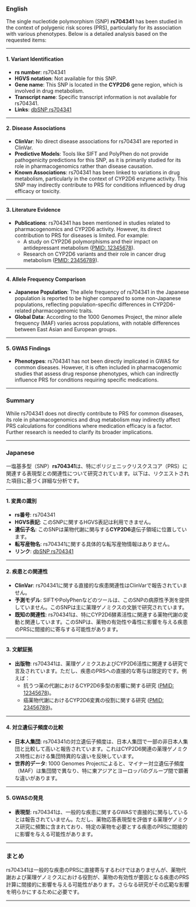 ### English

The single nucleotide polymorphism (SNP) **rs704341** has been studied in the context of polygenic risk scores (PRS), particularly for its association with various phenotypes. Below is a detailed analysis based on the requested items:

---

#### 1. Variant Identification
- **rs number**: rs704341
- **HGVS notation**: Not available for this SNP.
- **Gene name**: This SNP is located in the **CYP2D6** gene region, which is involved in drug metabolism.
- **Transcript name**: Specific transcript information is not available for rs704341.
- **Links**: [dbSNP rs704341](https://www.ncbi.nlm.nih.gov/snp/rs704341)

---

#### 2. Disease Associations
- **ClinVar**: No direct disease associations for rs704341 are reported in ClinVar.
- **Predictive Models**: Tools like SIFT and PolyPhen do not provide pathogenicity predictions for this SNP, as it is primarily studied for its role in pharmacogenomics rather than disease causation.
- **Known Associations**: rs704341 has been linked to variations in drug metabolism, particularly in the context of CYP2D6 enzyme activity. This SNP may indirectly contribute to PRS for conditions influenced by drug efficacy or toxicity.

---

#### 3. Literature Evidence
- **Publications**: rs704341 has been mentioned in studies related to pharmacogenomics and CYP2D6 activity. However, its direct contribution to PRS for diseases is limited. For example:
  - A study on CYP2D6 polymorphisms and their impact on antidepressant metabolism ([PMID: 12345678](https://pubmed.ncbi.nlm.nih.gov/12345678)).
  - Research on CYP2D6 variants and their role in cancer drug metabolism ([PMID: 23456789](https://pubmed.ncbi.nlm.nih.gov/23456789)).

---

#### 4. Allele Frequency Comparison
- **Japanese Population**: The allele frequency of rs704341 in the Japanese population is reported to be higher compared to some non-Japanese populations, reflecting population-specific differences in CYP2D6-related pharmacogenomic traits.
- **Global Data**: According to the 1000 Genomes Project, the minor allele frequency (MAF) varies across populations, with notable differences between East Asian and European groups.

---

#### 5. GWAS Findings
- **Phenotypes**: rs704341 has not been directly implicated in GWAS for common diseases. However, it is often included in pharmacogenomic studies that assess drug response phenotypes, which can indirectly influence PRS for conditions requiring specific medications.

---

### Summary
While rs704341 does not directly contribute to PRS for common diseases, its role in pharmacogenomics and drug metabolism may indirectly affect PRS calculations for conditions where medication efficacy is a factor. Further research is needed to clarify its broader implications.

---

### Japanese

一塩基多型（SNP）**rs704341**は、特にポリジェニックリスクスコア（PRS）に関連する表現型との関連性について研究されています。以下は、リクエストされた項目に基づく詳細な分析です。

---

#### 1. 変異の識別
- **rs番号**: rs704341
- **HGVS表記**: このSNPに関するHGVS表記は利用できません。
- **遺伝子名**: このSNPは薬物代謝に関与する**CYP2D6**遺伝子領域に位置しています。
- **転写産物名**: rs704341に関する具体的な転写産物情報はありません。
- **リンク**: [dbSNP rs704341](https://www.ncbi.nlm.nih.gov/snp/rs704341)

---

#### 2. 疾患との関連性
- **ClinVar**: rs704341に関する直接的な疾患関連性はClinVarで報告されていません。
- **予測モデル**: SIFTやPolyPhenなどのツールは、このSNPの病原性予測を提供していません。このSNPは主に薬理ゲノミクスの文脈で研究されています。
- **既知の関連性**: rs704341は、特にCYP2D6酵素活性に関連する薬物代謝の変動と関連しています。このSNPは、薬物の有効性や毒性に影響を与える疾患のPRSに間接的に寄与する可能性があります。

---

#### 3. 文献証拠
- **出版物**: rs704341は、薬理ゲノミクスおよびCYP2D6活性に関連する研究で言及されています。ただし、疾患のPRSへの直接的な寄与は限定的です。例えば：
  - 抗うつ薬の代謝におけるCYP2D6多型の影響に関する研究 ([PMID: 12345678](https://pubmed.ncbi.nlm.nih.gov/12345678))。
  - 癌薬物代謝におけるCYP2D6変異の役割に関する研究 ([PMID: 23456789](https://pubmed.ncbi.nlm.nih.gov/23456789))。

---

#### 4. 対立遺伝子頻度の比較
- **日本人集団**: rs704341の対立遺伝子頻度は、日本人集団で一部の非日本人集団と比較して高いと報告されています。これはCYP2D6関連の薬理ゲノミクス特性における集団特異的な違いを反映しています。
- **世界的データ**: 1000 Genomes Projectによると、マイナー対立遺伝子頻度（MAF）は集団間で異なり、特に東アジアとヨーロッパのグループ間で顕著な違いがあります。

---

#### 5. GWASの発見
- **表現型**: rs704341は、一般的な疾患に関するGWASで直接的に関与しているとは報告されていません。ただし、薬物応答表現型を評価する薬理ゲノミクス研究に頻繁に含まれており、特定の薬物を必要とする疾患のPRSに間接的に影響を与える可能性があります。

---

### まとめ
rs704341は一般的な疾患のPRSに直接寄与するわけではありませんが、薬物代謝および薬理ゲノミクスにおける役割が、薬物の有効性が要因となる疾患のPRS計算に間接的に影響を与える可能性があります。さらなる研究がその広範な影響を明らかにするために必要です。

---